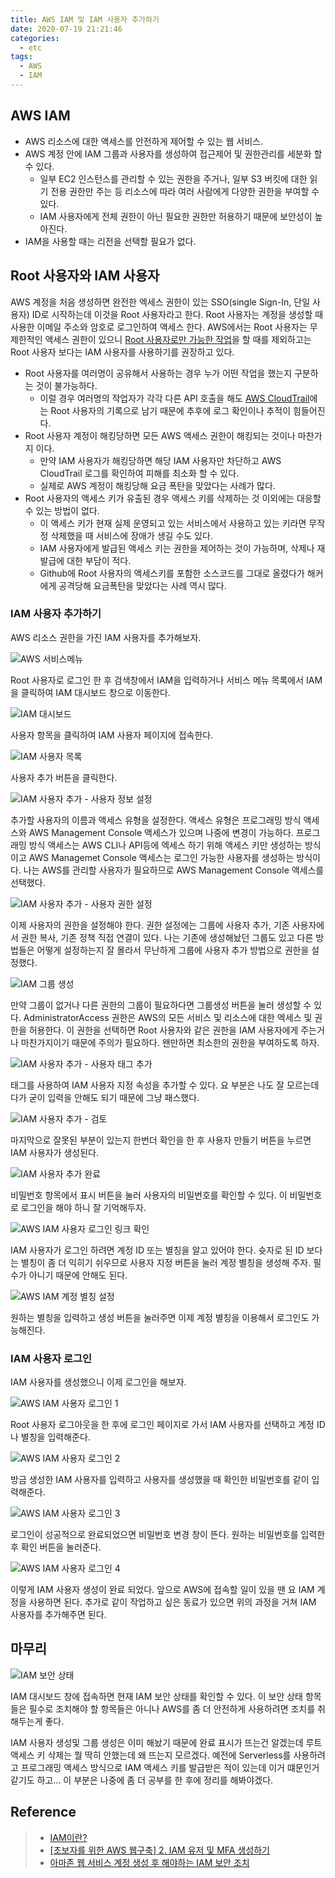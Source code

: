 ```yaml
---
title: AWS IAM 및 IAM 사용자 추가하기
date: 2020-07-19 21:21:46
categories:
  - etc
tags:
  - AWS
  - IAM
---
```


## AWS IAM

- AWS 리소스에 대한 액세스를 안전하게 제어할 수 있는 웹 서비스.
- AWS 계정 안에 IAM 그룹과 사용자를 생성하여 접근제어 및 권한관리를 세분화 할 수 있다.
  - 일부 EC2 인스턴스를 관리할 수 있는 권한을 주거나, 일부 S3 버킷에 대한 읽기 전용 권한만 주는 등 리소스에 따라 여러 사람에게 다양한 권한을 부여할 수 있다.
  - IAM 사용자에게 전체 권한이 아닌 필요한 권한만 허용하기 때문에 보안성이 높아진다.
- IAM을 사용할 때는 리전을 선택할 필요가 없다.

## Root 사용자와 IAM 사용자

AWS 계정을 처음 생성하면 완전한 엑세스 권한이 있는 SSO(single Sign-In, 단일 사용자) ID로 시작하는데 이것을 Root 사용자라고 한다. Root 사용자는 계정을 생성할 때 사용한 이메일 주소와 암호로 로그인하여 액세스 한다.
AWS에서는 Root 사용자는 무제한적인 액세스 권한이 있으니 [Root 사용자로만 가능한 작업](https://docs.aws.amazon.com/ko_kr/general/latest/gr/aws_tasks-that-require-root.html)을 할 때를 제외하고는 Root 사용자 보다는 IAM 사용자를 사용하기를 권장하고 있다.

- Root 사용자를 여러명이 공유해서 사용하는 경우 누가 어떤 작업을 했는지 구분하는 것이 불가능하다.
  - 이럴 경우 여러명의 작업자가 각각 다른 API 호출을 해도 [AWS CloudTrail](https://docs.aws.amazon.com/ko_kr/awscloudtrail/latest/userguide/cloudtrail-user-guide.html)에는 Root 사용자의 기록으로 남기 때문에 추후에 로그 확인이나 추적이 힘들어진다.
- Root 사용자 계정이 해킹당하면 모든 AWS 액세스 권한이 해킹되는 것이나 마찬가지 이다. 
  - 만약 IAM 사용자가 해킹당하면 해당 IAM 사용자만 차단하고 AWS CloudTrail 로그를 확인하여 피해를 최소화 할 수 있다.
  - 실제로 AWS 계정이 해킹당해 요금 폭탄을 맞았다는 사례가 많다.
- Root 사용자의 액세스 키가 유출된 경우 액세스 키를 삭제하는 것 이외에는 대응할 수 있는 방법이 없다.
  - 이 액세스 키가 현재 실제 운영되고 있는 서비스에서 사용하고 있는 키라면 무작정 삭제했을 때 서비스에 장애가 생길 수도 있다.
  - IAM 사용자에게 발급된 액세스 키는 권한을 제어하는 것이 가능하며, 삭제나 재발급에 대한 부담이 적다.
  - Github에 Root 사용자의 액세스키를 포함한 소스코드를 그대로 올렸다가 해커에게 공격당해 요금폭탄을 맞았다는 사례 역시 많다.

### IAM 사용자 추가하기

AWS 리소스 권한을 가진 IAM 사용자를 추가해보자.

![AWS 서비스메뉴](../images/etc/aws-iam-1.png)

Root 사용자로 로그인 한 후 검색창에서 IAM을 입력하거나 서비스 메뉴 목록에서 IAM을 클릭하여 IAM 대시보드 창으로 이동한다.

![IAM 대시보드](../images/etc/aws-iam-2.png)

사용자 항목을 클릭하여 IAM 사용자 페이지에 접속한다.

![IAM 사용자 목록](../images/etc/aws-iam-3.png)

사용자 추가 버튼을 클릭한다.

![IAM 사용자 추가 - 사용자 정보 설정](../images/etc/aws-iam-4.png)

추가할 사용자의 이름과 액세스 유형을 설정한다. 액세스 유형은 프로그래밍 방식 액세스와 AWS Management Console 액세스가 있으며 나중에 변경이 가능하다. 프로그래밍 방식 액세스는 AWS CLI나 API등에 엑세스 하기 위해 액세스 키만 생성하는 방식이고 AWS Managemet Console 액세스는 로그인 가능한 사용자를 생성하는 방식이다.
나는 AWS를 관리할 사용자가 필요하므로 AWS Management Console 액세스를 선택했다.

![IAM 사용자 추가 - 사용자 권한 설정](../images/etc/aws-iam-5.png)

이제 사용자의 권한을 설정해야 한다. 권한 설정에는 그룹에 사용자 추가, 기존 사용자에서 권한 복사, 기존 정책 직접 연결이 있다.
나는 기존에 생성해놨던 그룹도 있고 다른 방법들은 어떻게 설정하는지 잘 몰라서 무난하게 그룹에 사용자 추가 방법으로 권한을 설정했다.

![IAM 그룹 생성](../images/etc/aws-iam-6.png)

만약 그룹이 없거나 다른 권한의 그룹이 필요하다면 그룹생성 버튼을 눌러 생성할 수 있다.
AdministratorAccess 권한은 AWS의 모든 서비스 및 리소스에 대한 엑세스 및 권한을 허용한다. 이 권한을 선택하면 Root 사용자와 같은 권한을 IAM 사용자에게 주는거나 마찬가지이기 때문에 주의가 필요하다. 왠만하면 최소한의 권한을 부여하도록 하자.

![IAM 사용자 추가 - 사용자 태그 추가](../images/etc/aws-iam-7.png)

태그를 사용하여 IAM 사용자 지정 속성을 추가할 수 있다. 요 부분은 나도 잘 모르는데다가 굳이 입력을 안해도 되기 때문에 그냥 패스했다.

![IAM 사용자 추가 - 검토](../images/etc/aws-iam-8.png)

마지막으로 잘못된 부분이 있는지 한번더 확인을 한 후 사용자 만들기 버튼을 누르면 IAM 사용자가 생성된다.

![IAM 사용자 추가 완료](../images/etc/aws-iam-9.png)

비밀번호 항목에서 표시 버튼을 눌러 사용자의 비밀번호를 확인할 수 있다. 이 비밀번호로 로그인을 해야 하니 잘 기억해두자.

![AWS IAM 사용자 로그인 링크 확인](../images/etc/aws-iam-10.png)

IAM 사용자가 로그인 하려면 계정 ID 또는 별칭을 알고 있어야 한다. 슛자로 된 ID 보다는 별칭이 좀 더 익히기 쉬우므로 사용자 지정 버튼을 눌러 계정 별칭을 생성해 주자. 필수가 아니기 때문에 안해도 된다.

![AWS IAM 계정 별칭 설정](../images/etc/aws-iam-11.png)

원하는 별칭을 입력하고 생성 버튼을 눌러주면 이제 계정 별칭을 이용해서 로그인도 가능해진다.

### IAM 사용자 로그인

IAM 사용자를 생성했으니 이제 로그인을 해보자.

![AWS IAM 사용자 로그인 1](../images/etc/aws-iam-12.png)

Root 사용자 로그아웃을 한 후에 로그인 페이지로 가서 IAM 사용자를 선택하고 계정 ID나 별칭을 입력해준다.

![AWS IAM 사용자 로그인 2](../images/etc/aws-iam-13.png)

방금 생성한 IAM 사용자를 입력하고 사용자를 생성했을 때 확인한 비밀번호를 같이 입력해준다.

![AWS IAM 사용자 로그인 3](../images/etc/aws-iam-14.png)

로그인이 성공적으로 완료되었으면 비밀번호 변경 창이 뜬다. 원하는 비밀번호를 입력한후 확인 버튼을 눌러준다.

![AWS IAM 사용자 로그인 4](../images/etc/aws-iam-15.png)

이렇게 IAM 사용자 생성이 완료 되었다. 앞으로 AWS에 접속할 일이 있을 땐 요 IAM 계정을 사용하면 된다. 추가로 같이 작업하고 싶은 동료가 있으면 위의 과정을 거쳐 IAM 사용자를 추가해주면 된다.

## 마무리

![IAM 보안 상태](../images/etc/aws-iam-16.png)

IAM 대시보드 창에 접속하면 현재 IAM 보안 상태를 확인할 수 있다. 이 보안 상태 항목들은 필수로 조치해야 할 항목들은 아니나 AWS를 좀 더 안전하게 사용하려면 조치를 취해두는게 좋다.

IAM 사용자 생성및 그룹 생성은 이미 해놨기 때문에 완료 표시가 뜨는건 알겠는데 루트 액세스 키 삭제는 뭘 딱히 안했는데 왜 뜨는지 모르겠다. 예전에 Serverless를 사용하려고 프로그래밍 액세스 방식으로 IAM 액세스 키를 발급받은 적이 있는데 이거 떄문인거 같기도 하고... 이 부분은 나중에 좀 더 공부를 한 후에 정리를 해봐야겠다.

## Reference

> - [IAM이란?](https://docs.aws.amazon.com/ko_kr/IAM/latest/UserGuide/introduction.html)
> - [[초보자를 위한 AWS 웹구축] 2. IAM 유저 및 MFA 생성하기](https://tech.cloud.nongshim.co.kr/2018/10/11/%EC%B4%88%EB%B3%B4%EC%9E%90%EB%A5%BC-%EC%9C%84%ED%95%9C-aws-%EC%9B%B9%EA%B5%AC%EC%B6%95-2-iam-%EC%9C%A0%EC%A0%80-%EC%83%9D%EC%84%B1%ED%95%98%EA%B8%B0/)
> - [아마존 웹 서비스 계정 생성 후 해야하는 IAM 보안 조치](https://www.44bits.io/ko/post/first_actions_for_setting_secure_account#%EB%A3%A8%ED%8A%B8-%EC%82%AC%EC%9A%A9%EC%9E%90%EC%9D%98-%EC%95%A1%EC%84%B8%EC%8A%A4-%ED%82%A4-%EC%82%AD%EC%A0%9C)
